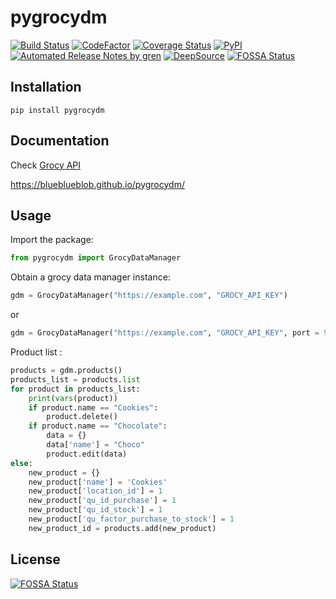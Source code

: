 # pygrocydm
[![Build Status](https://travis-ci.com/BlueBlueBlob/pygrocydm.svg?branch=master)](https://travis-ci.com/BlueBlueBlob/pygrocydm)
[![CodeFactor](https://www.codefactor.io/repository/github/blueblueblob/pygrocydm/badge)](https://www.codefactor.io/repository/github/blueblueblob/pygrocydm)
[![Coverage Status](https://coveralls.io/repos/github/BlueBlueBlob/pygrocydm/badge.svg?branch=master)](https://coveralls.io/github/BlueBlueBlob/pygrocydm?branch=master)
[![PyPI](https://img.shields.io/pypi/v/pygrocydm.svg)](https://pypi.org/project/pygrocydm/)
[![Automated Release Notes by gren](https://img.shields.io/badge/%F0%9F%A4%96-release%20notes-00B2EE.svg)](https://github-tools.github.io/github-release-notes/)
[![DeepSource](https://static.deepsource.io/deepsource-badge-light-mini.svg)](https://deepsource.io/gh/BlueBlueBlob/pygrocydm/?ref=repository-badge)
[![FOSSA Status](https://app.fossa.io/api/projects/git%2Bgithub.com%2FBlueBlueBlob%2Fpygrocydm.svg?type=shield)](https://app.fossa.io/projects/git%2Bgithub.com%2FBlueBlueBlob%2Fpygrocydm?ref=badge_shield)

## Installation

`pip install pygrocydm`


## Documentation

Check [Grocy API](https://demo.grocy.info/api#/Generic%20entity%20interactions)

https://blueblueblob.github.io/pygrocydm/


## Usage
Import the package: 
```python
from pygrocydm import GrocyDataManager
```

Obtain a grocy data manager instance:
```python
gdm = GrocyDataManager("https://example.com", "GROCY_API_KEY")
```
or
```python
gdm = GrocyDataManager("https://example.com", "GROCY_API_KEY", port = 9192, verify_ssl = True)
```

Product list :
```python
products = gdm.products()
products_list = products.list
for product in products_list:
    print(vars(product))
    if product.name == "Cookies":
        product.delete()
    if product.name == "Chocolate":
        data = {}
        data['name'] = "Choco"
        product.edit(data)
else:
    new_product = {}
    new_product['name'] = 'Cookies'
    new_product['location_id'] = 1
    new_product['qu_id_purchase'] = 1
    new_product['qu_id_stock'] = 1
    new_product['qu_factor_purchase_to_stock'] = 1
    new_product_id = products.add(new_product)
```


## License
[![FOSSA Status](https://app.fossa.io/api/projects/git%2Bgithub.com%2FBlueBlueBlob%2Fpygrocydm.svg?type=large)](https://app.fossa.io/projects/git%2Bgithub.com%2FBlueBlueBlob%2Fpygrocydm?ref=badge_large)